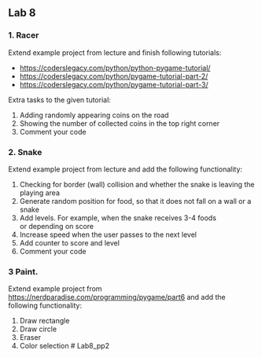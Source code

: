 ## Lab 8

### 1. Racer
Extend example project from lecture and finish following tutorials:
* https://coderslegacy.com/python/python-pygame-tutorial/
* https://coderslegacy.com/python/pygame-tutorial-part-2/
* https://coderslegacy.com/python/pygame-tutorial-part-3/

Extra tasks to the given tutorial:
1. Adding randomly appearing coins on the road
2. Showing the number of collected coins in the top right corner
6. Comment your code

### 2. Snake
Extend example project from lecture and add the following functionality:
1. Checking for border (wall) collision and whether the snake is leaving the playing area
2. Generate random position for food, so that it does not fall on a wall or a snake
3. Add levels. For example, when the snake receives 3-4 foods or depending on score 
5. Increase speed when the user passes to the next level
6. Add counter to score and level
6. Comment your code


### 3 Paint.
Extend example project from https://nerdparadise.com/programming/pygame/part6 and add the following functionality:
1. Draw rectangle
2. Draw circle
3. Eraser
4. Color selection
#   L a b 8 _ p p 2  
 